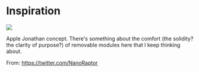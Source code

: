 # Inspiration

![](https://db-feed.s3.amazonaws.com/legacy/FG680OLVEAEMknV-1640984212.jpeg)

Apple Jonathan concept. There's something about the comfort (the solidity? the clarity of purpose?) of removable modules here that I keep thinking about. 

From: https://twitter.com/NanoRaptor